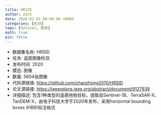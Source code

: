 ```yaml
---
title: HRSID
author: Zack
date: 2020-01-01 00:00:00 +0800
categories: [检测]
tags: [dataset, 图像]
math: true
pin: false
---
```

- 数据集名称: HRSID
- 任务: 遥感图像检测
- 发布时间: 2020
- 模态: 图像
- 数量: 5604张图像
- 代码源链接: https://github.com/chaozhong2010/HRSID
- 论文源链接: https://ieeexplore.ieee.org/abstract/document/9127939
- 详细描述: 包含1种类型的遥感地物目标，提取自Sentinel-1B、TerraSAR-X、TanDEM-X，由电子科技大学于2020年发布，采用horizontal bounding boxes (HBB)标注格式
